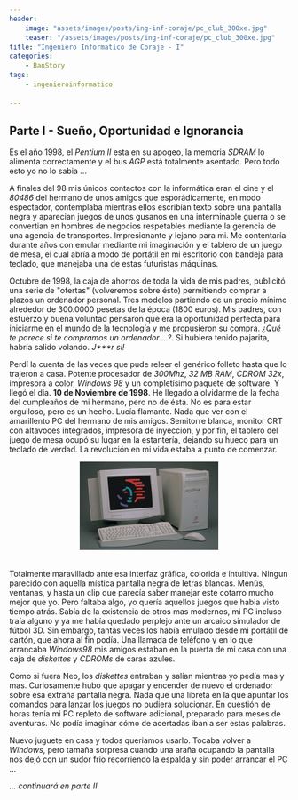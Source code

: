 ```yaml
---
header:
    image: "assets/images/posts/ing-inf-coraje/pc_club_300xe.jpg"
    teaser: "/assets/images/posts/ing-inf-coraje/pc_club_300xe.jpg"
title: "Ingeniero Informatico de Coraje - I"
categories:
    - BanStory
tags: 
    - ingenieroinformatico
    
---
```


## Parte I - Sueño, Oportunidad e Ignorancia

Es el año 1998, el *Pentium II* esta en su apogeo, la memoria *SDRAM* lo alimenta correctamente y el bus *AGP* está totalmente asentado. Pero todo esto yo no lo sabia ...

A finales del 98 mis únicos contactos con la informática eran el cine y el *80486* del hermano de unos amigos que esporádicamente, en modo espectador, contemplaba mientras ellos escribían texto sobre una pantalla negra y aparecian juegos de unos gusanos en una interminable guerra o se convertian en hombres de negocios respetables mediante la gerencia de una agencia de transportes. Impresionante y lejano para mi. Me contentaría durante años con emular mediante mi imaginación y el tablero de un juego de mesa, el cual abría a modo de portátil en mi escritorio con bandeja para teclado, que manejaba una de estas futuristas máquinas.

Octubre de 1998, la caja de ahorros de toda la vida de mis padres, publicitó una serie de "ofertas" (volveremos sobre ésto) permitiendo comprar a plazos un ordenador personal. Tres modelos partiendo de un precio mínimo alrededor de 300.0000 pesetas de la época (1800 euros). Mis padres, con esfuerzo y buena voluntad pensaron que era la oportunidad perfecta para iniciarme en el mundo de la tecnología y me propusieron su compra. *¿Qué te parece si te compramos un ordenador ...?*.  Si hubiera tenido pajarita, habría salido volando. *J\*\*\*r si!*

Perdí la cuenta de las veces que pude releer el genérico folleto hasta que lo trajeron a casa. Potente procesador de *300Mhz*, *32 MB RAM*, *CDROM 32x*, impresora a color, *Windows 98* y un completísimo paquete de software. Y llegó el dia. **10 de Noviembre de 1998**. He llegado a olvidarme de la fecha del cumpleaños de mi hermano, pero no de ésta. No es para estar orgulloso, pero es un hecho. Lucía flamante. Nada que ver con el amarillento PC del hermano de mis amigos. Semitorre blanca, monitor CRT con altavoces integrados, impresora de inyeccion, y por fin, el tablero del juego de mesa ocupó su lugar en la estantería, dejando su hueco para un teclado de verdad. La revolución en mi vida estaba a punto de comenzar.

<div style="text-align:center"><img src="/assets/images/posts/ing-inf-coraje/pc_club_300xe.jpg" /></div>
<br/>


Totalmente maravillado ante esa interfaz gráfica, colorida e intuitiva. Ningun parecido con aquella mística pantalla negra de letras blancas. Menús, ventanas, y hasta un clip que parecía saber manejar este cotarro mucho mejor que yo. Pero faltaba algo, yo quería aquellos juegos que habia visto tiempo atrás. Sabía de la existencia de otros mas modernos, mi PC incluso traía alguno y ya me había quedado perplejo ante un arcaico simulador de fútbol 3D. Sin embargo, tantas veces los había emulado desde mi portátil de cartón, que ahora al fin podía. Una llamada de teléfono y en lo que arrancaba *Windows98* mis amigos estaban en la puerta de mi casa con una caja de *diskettes* y *CDROMs* de caras azules.

Como si fuera Neo, los *diskettes* entraban y salían mientras yo pedía mas y mas. Curiosamente hubo que apagar y encender de nuevo el ordenador sobre esa extraña pantalla negra. Nada que una libreta en la que apuntar los comandos para lanzar los juegos no pudiera solucionar. En cuestión de horas tenía mi PC repleto de software adicional, preparado para meses de aventuras. No podía imaginar cómo de acertadas iban a ser estas palabras.

Nuevo juguete en casa y todos queriamos usarlo. Tocaba volver a *Windows*, pero tamaña sorpresa cuando una araña ocupando la pantalla nos dejó con un sudor frio recorriendo la espalda y sin poder arrancar el PC ...


*... continuará en parte II*
